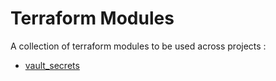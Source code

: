 # Terraform Modules

A collection of terraform modules to be used across projects :

- [vault_secrets](https://github.com/caidam/terraform_modules/tree/main/vault_secrets)